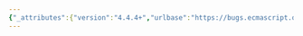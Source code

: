```yaml
---
{"_attributes":{"version":"4.4.4+","urlbase":"https://bugs.ecmascript.org/","maintainer":"dherman@mozilla.com"},"bug":{"bug_id":2348,"creation_ts":"2013-12-08 17:06:00 -0800","short_desc":"Copyright notice for 2009","delta_ts":"2014-05-30 18:55:08 -0700","product":"Draft for 6th Edition","component":"editorial issue","version":"Rev 21: November 8, 2013 Draft","rep_platform":"All","op_sys":"All","bug_status":"VERIFIED","resolution":"FIXED","priority":"Normal","bug_severity":"normal","everconfirmed":true,"reporter":{"uid":"ecmascriptbugs","name":"Norbert"},"assigned_to":{"uid":"allen","name":"Allen Wirfs-Brock"},"long_desc":[{"commentid":6885,"comment_count":0,"who":{"uid":"ecmascriptbugs","name":"Norbert"},"bug_when":"2013-12-08 17:06:53 -0800","thetext":"The odd-numbered pages in the main body of the current draft show a copyright notice \"© Ecma International 2009 – All rights reserved\". Since it's December 2013, this should be the same as on even-numbered pages: \"© Ecma International 2013\" (or soon 2014)."},{"commentid":8701,"comment_count":1,"who":{"uid":"ecmascriptbugs","name":"Norbert"},"bug_when":"2014-05-30 18:55:08 -0700","thetext":"Verified in rev 25 draft."}]}}
---
```

